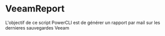 # VeeamReport
 L'objectif de ce script PowerCLI est de générer un rapport par mail sur les dernieres sauvegardes Veeam
